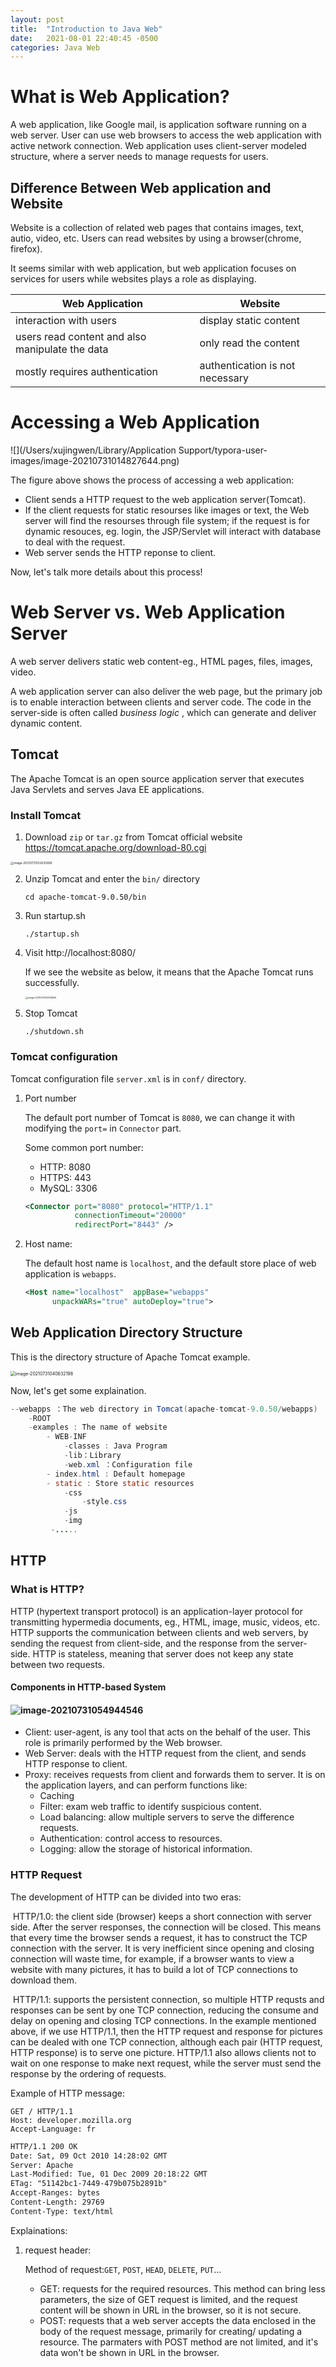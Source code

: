 ```yaml
---
layout: post
title:  "Introduction to Java Web"
date:   2021-08-01 22:40:45 -0500
categories: Java Web
---
```

# What is Web Application?

A web application, like Google mail,  is application software running on a web server. User can use web browsers to access the web application with active network connection. Web application uses client-server modeled structure, where a server needs to manage requests for users.

## Difference Between Web application and Website

Website is a collection of related web pages that contains images, text, autio, video, etc. Users can read websites by using a browser(chrome, firefox).

It seems similar with web application, but web application focuses on services for users while websites plays a role as displaying.

| Web Application                                 | Website                         |
| ----------------------------------------------- | ------------------------------- |
| interaction with users                          | display static content          |
| users read content and also manipulate the data | only read the content           |
| mostly requires authentication                  | authentication is not necessary |



# Accessing a Web Application

![](/Users/xujingwen/Library/Application Support/typora-user-images/image-20210731014827644.png)

The figure above shows the process of accessing a web application:

- Client sends a HTTP request to the web application server(Tomcat).
-  If the client requests for static resourses like images or text, the Web server will find the resourses through file system; if the request is for dynamic resouces, eg. login, the JSP/Servlet will interact with database to deal with the request.
- Web server sends the HTTP reponse to client.

Now, let's talk more details about this process!

# Web Server vs. Web Application Server

A web server delivers static web content-eg., HTML pages, files, images, video.

A web application server can also deliver the web page, but the primary job is to enable interaction between clients and server code. The code in the server-side is often called *business logic* , which can generate and deliver dynamic content.

## Tomcat 

The Apache Tomcat is an open source application server that executes Java Servlets and serves Java EE applications.

### Install Tomcat

1. Download `zip` or `tar.gz` from Tomcat official website https://tomcat.apache.org/download-80.cgi

<img src="/Users/xujingwen/Library/Application Support/typora-user-images/image-20210731032635896.png" alt="image-20210731032635896" style="zoom: 33%;" />

2. Unzip Tomcat and enter the `bin/` directory

   ``` shell
   cd apache-tomcat-9.0.50/bin
   ```

3. Run startup.sh 

   ``` shell
   ./startup.sh 
   ```

4. Visit http://localhost:8080/

   If we see the website as below, it means that the Apache Tomcat runs successfully.

   <img src="assets/images/%image-20210731033515655.png" alt="image-20210731033515655" style="zoom: 25%;">

5. Stop Tomcat

   ``` shell
   ./shutdown.sh
   ```

### Tomcat configuration

Tomcat configuration file `server.xml` is in `conf/` directory.

1. Port number

   The default port number of Tomcat is `8080`, we can change it with modifying the `port=` in `Connector` part. 

   Some common port number: 

   - HTTP: 8080
   - HTTPS: 443
   - MySQL: 3306

   ``` xml
   <Connector port="8080" protocol="HTTP/1.1"
              connectionTimeout="20000"
              redirectPort="8443" />
   ```

2. Host name:

   The default host name is `localhost`, and the default store place of web application is `webapps`.

   ```xml
   <Host name="localhost"  appBase="webapps"
         unpackWARs="true" autoDeploy="true">
   ```

## Web Application Directory Structure

This is the directory structure of Apache Tomcat example.

<img src="/Users/xujingwen/Library/Application Support/typora-user-images/image-20210731040632198.png" alt="image-20210731040632198" style="zoom:50%;" />

Now, let's get some explaination.

```java
--webapps ：The web directory in Tomcat(apache-tomcat-9.0.50/webapps)
	-ROOT
	-examples : The name of website
		- WEB-INF
			-classes : Java Program
			-lib：Library 
			-web.xml ：Configuration file
		- index.html : Default homepage
		- static : Store static resources
            -css
            	-style.css
            -js
            -img
         -.....
```



## HTTP 

### What is HTTP?

HTTP (hypertext transport protocol) is an application-layer protocol for transmitting hypermedia documents, eg., HTML, image, music, videos, etc. HTTP supports the communication between clients and web servers, by sending the request from client-side, and the response from the server-side. HTTP is stateless, meaning that server does not keep any state between two requests.

#### Components in HTTP-based System

#### 	<img src="/Users/xujingwen/Library/Application Support/typora-user-images/image-20210731054944546.png" alt="image-20210731054944546"  />

- Client: user-agent, is any tool that acts on the behalf of the user. This role is primarily performed by the Web browser. 
- Web Server: deals with the HTTP request from the client, and sends HTTP response to client.
- Proxy:  receives requests from client and forwards them to server. It is on the application layers, and can perform functions like:
  - Caching
  - Filter: exam web traffic to identify suspicious content.
  - Load balancing: allow multiple servers to serve the difference requests.
  - Authentication: control access to resources.
  - Logging: allow the storage of historical information.



### HTTP Request

The development of HTTP can be divided into two eras:

​	HTTP/1.0: the client side (browser) keeps a short connection with server side. After the server responses, the connection will be closed. This means that every time the browser sends a request, it has to construct the TCP connection with the server. It is very inefficient since opening and closing connection will waste time, for example, if a browser wants to view a website with many pictures, it has to build a lot of TCP connections to download them.

​	HTTP/1.1: supports the persistent connection, so multiple HTTP requsts and responses can be sent by one TCP connection, reducing the consume and  delay on opening and closing TCP connections. In the example mentioned above, if we use HTTP/1.1, then the HTTP request and response for pictures can be dealed with one TCP connection, although each pair (HTTP request, HTTP response) is to serve one picture. HTTP/1.1 also allows clients not to wait on one response to make next request, while the server must send the response by the ordering of requests.

Example of HTTP message:

```
GET / HTTP/1.1
Host: developer.mozilla.org
Accept-Language: fr
```

```html
HTTP/1.1 200 OK
Date: Sat, 09 Oct 2010 14:28:02 GMT
Server: Apache
Last-Modified: Tue, 01 Dec 2009 20:18:22 GMT
ETag: "51142bc1-7449-479b075b2891b"
Accept-Ranges: bytes
Content-Length: 29769
Content-Type: text/html
```

Explainations:

1. request header:

   Method of request:`GET`, `POST`,  `HEAD`, `DELETE`, `PUT`...

   - GET: requests for the required resources. This method can bring less parameters,  the size of GET request is limited, and the request content will be shown in URL in the browser, so it is not secure.
   - POST: requests that a web server accepts the data enclosed in the body of the request message, primarily for creating/ updating a resource. The parmaters with POST method are not limited, and it's data won't be shown in URL in the browser.